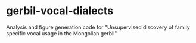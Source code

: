 # gerbil-vocal-dialects
Analysis and figure generation code for "Unsupervised discovery of family specific vocal usage in the Mongolian gerbil"
